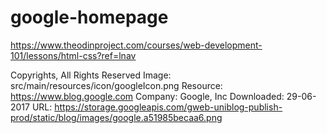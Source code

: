 # google-homepage
https://www.theodinproject.com/courses/web-development-101/lessons/html-css?ref=lnav

Copyrights, All Rights Reserved
Image:  src/main/resources/icon/googleIcon.png
        Resource:   https://www.blog.google.com
        Company:    Google, Inc
        Downloaded: 29-06-2017
        URL:        https://storage.googleapis.com/gweb-uniblog-publish-prod/static/blog/images/google.a51985becaa6.png